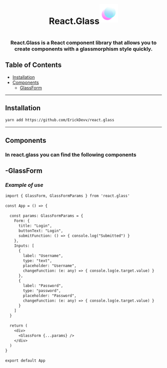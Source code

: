   <div style="justify-content: center; align-items: center; display: flex;">
    <h1>React.Glass</h1>
    <img src="ReactGlass.png" alt="alt text" width="60" height="60" style="margin-bottom: 30px;">
  </div>
<div align="center">
  <h3>
    React.Glass is a React component library that allows  you to create components with a glassmorphism style  quickly.
  </h3>
</div>

## Table of Contents

- [Installation](#installation)
- [Components](#components)
  - [GlassForm](#glassform)

---

## Installation

```bash
yarn add https://github.com/ErickDevv/react.glass
```

---

## Components

### In react.glass you can find the following components

## **-GlassForm**

### *Example of use*

```tsx
import { GlassForm, GlassFormParams } from 'react.glass'

const App = () => {

  const params: GlassFormParams = {
    Form: {
      title: "Login",
      buttonText: "Login",
      submitFunction: () => { console.log("Submitted") }
    },
    Inputs: [
      {
        label: "Username",
        type: "text",
        placeholder: "Username",
        changeFunction: (e: any) => { console.log(e.target.value) }
      },
      {
        label: "Password",
        type: "password",
        placeholder: "Password",
        changeFunction: (e: any) => { console.log(e.target.value) }
      }
    ]
  }
  
  return (
    <div>
      <GlassForm {...params} />
    </div>
  )
}

export default App
```
